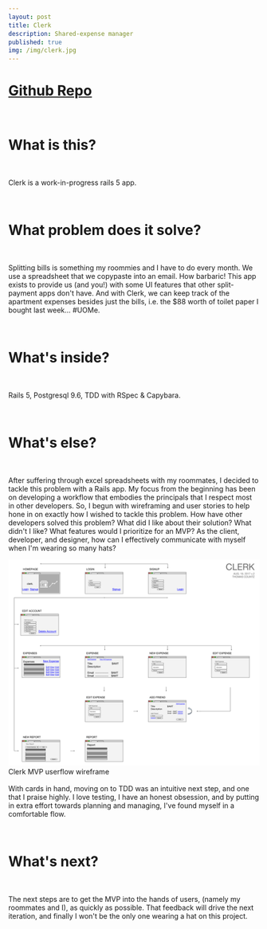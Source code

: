 ```yaml
---
layout: post
title: Clerk
description: Shared-expense manager
published: true
img: /img/clerk.jpg
---
```

<h1>
<a href="https://github.com/Thomascountz/clerk/" target="_blank">Github Repo</a> 
</h1>
<br>
<h1>What is this?</h1>
<br>
<p>
Clerk is a work-in-progress rails 5 app.
</p>

<br>
<h1>What problem does it solve?</h1>
<br>

<p>
Splitting bills is something my roommies and I have to do every month. We use a spreadsheet that we copypaste into an email. How barbaric! This app exists to provide us (and you!) with some UI features that other split-payment apps don't have. And with Clerk, we can keep track of the apartment expenses besides just the bills, i.e. the $88 worth of toilet paper I bought last week... #UOMe.
</p>

<br>
<h1>What's inside?</h1>
<br>
<p>
Rails 5, Postgresql 9.6, TDD with RSpec & Capybara.
<br>
<p>

</p>

<br>
<h1>What's else?</h1>
<br>

<p>
After suffering through excel spreadsheets with my roommates, I decided to tackle this problem with a Rails app. My focus from the beginning has been on developing a workflow that embodies the principals that I respect most in other developers. So, I begun with wireframing and user stories to help hone in on exactly how I wished to tackle this problem. How have other developers solved this problem? What did I like about their solution? What didn't I like? What features would I prioritize for an MVP? As the client, developer, and designer, how can I effectively communicate with myself when I'm wearing so many hats?
<br>
<div class="img_row" style="height: 100%">
	<img class="col three" src="/img/clerk_userflow.svg">
</div>
<div class="col three caption">
	Clerk MVP userflow wireframe 
</div>
<br>
With cards in hand, moving on to TDD was an intuitive next step, and one that I praise highly. I love testing, I have an honest obsession, and by putting in extra effort towards planning and managing, I've found myself in a comfortable flow.
</p>

<br>
<h1>What's next?</h1>
<br>

<p>
The next steps are to get the MVP into the hands of users, (namely my roommates and I), as quickly as possible. That feedback will drive the next iteration, and finally I won't be the only one wearing a hat on this project.
</p>

